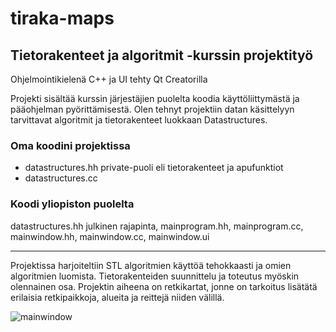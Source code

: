 # tiraka-maps

## Tietorakenteet ja algoritmit -kurssin projektityö

Ohjelmointikielenä C++ ja UI tehty Qt Creatorilla

Projekti sisältää kurssin järjestäjien puolelta koodia käyttöliittymästä ja pääohjelman pyörittämisestä. Olen tehnyt projektiin datan käsittelyyn tarvittavat algoritmit ja tietorakenteet luokkaan Datastructures.

### Oma koodini projektissa
- datastructures.hh private-puoli eli tietorakenteet ja apufunktiot
- datastructures.cc

### Koodi yliopiston puolelta
datastructures.hh julkinen rajapinta, mainprogram.hh, mainprogram.cc, mainwindow.hh, mainwindow.cc, mainwindow.ui


----
Projektissa harjoiteltiin STL algoritmien käyttöä tehokkaasti ja omien algoritmien luomista. Tietorakenteiden suunnittelu ja toteutus myöskin olennainen osa. Projektin aiheena on retkikartat, jonne on tarkoitus lisätätä erilaisia retkipaikkoja, alueita ja reittejä niiden välillä.

![mainwindow](https://user-images.githubusercontent.com/58393890/206413494-ef6946fd-559d-41a3-bf32-88bd875fa9b9.png)
